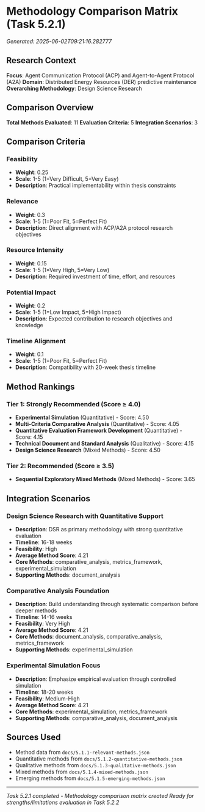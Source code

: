 # Methodology Comparison Matrix (Task 5.2.1)

*Generated: 2025-06-02T09:21:16.282777*

## Research Context

**Focus**: Agent Communication Protocol (ACP) and Agent-to-Agent Protocol (A2A)
**Domain**: Distributed Energy Resources (DER) predictive maintenance
**Overarching Methodology**: Design Science Research

## Comparison Overview

**Total Methods Evaluated**: 11
**Evaluation Criteria**: 5
**Integration Scenarios**: 3

## Comparison Criteria

### Feasibility
- **Weight**: 0.25
- **Scale**: 1-5 (1=Very Difficult, 5=Very Easy)
- **Description**: Practical implementability within thesis constraints

### Relevance
- **Weight**: 0.3
- **Scale**: 1-5 (1=Poor Fit, 5=Perfect Fit)
- **Description**: Direct alignment with ACP/A2A protocol research objectives

### Resource Intensity
- **Weight**: 0.15
- **Scale**: 1-5 (1=Very High, 5=Very Low)
- **Description**: Required investment of time, effort, and resources

### Potential Impact
- **Weight**: 0.2
- **Scale**: 1-5 (1=Low Impact, 5=High Impact)
- **Description**: Expected contribution to research objectives and knowledge

### Timeline Alignment
- **Weight**: 0.1
- **Scale**: 1-5 (1=Poor Fit, 5=Perfect Fit)
- **Description**: Compatibility with 20-week thesis timeline

## Method Rankings

### Tier 1: Strongly Recommended (Score ≥ 4.0)
- **Experimental Simulation** (Quantitative) - Score: 4.50
- **Multi-Criteria Comparative Analysis** (Quantitative) - Score: 4.05
- **Quantitative Evaluation Framework Development** (Quantitative) - Score: 4.15
- **Technical Document and Standard Analysis** (Qualitative) - Score: 4.15
- **Design Science Research** (Mixed Methods) - Score: 4.50

### Tier 2: Recommended (Score ≥ 3.5)
- **Sequential Exploratory Mixed Methods** (Mixed Methods) - Score: 3.65

## Integration Scenarios

### Design Science Research with Quantitative Support
- **Description**: DSR as primary methodology with strong quantitative evaluation
- **Timeline**: 16-18 weeks
- **Feasibility**: High
- **Average Method Score**: 4.21
- **Core Methods**: comparative_analysis, metrics_framework, experimental_simulation
- **Supporting Methods**: document_analysis

### Comparative Analysis Foundation
- **Description**: Build understanding through systematic comparison before deeper methods
- **Timeline**: 14-16 weeks
- **Feasibility**: Very High
- **Average Method Score**: 4.21
- **Core Methods**: document_analysis, comparative_analysis, metrics_framework
- **Supporting Methods**: experimental_simulation

### Experimental Simulation Focus
- **Description**: Emphasize empirical evaluation through controlled simulation
- **Timeline**: 18-20 weeks
- **Feasibility**: Medium-High
- **Average Method Score**: 4.21
- **Core Methods**: experimental_simulation, metrics_framework
- **Supporting Methods**: comparative_analysis, document_analysis

## Sources Used

- Method data from `docs/5.1.1-relevant-methods.json`
- Quantitative methods from `docs/5.1.2-quantitative-methods.json`
- Qualitative methods from `docs/5.1.3-qualitative-methods.json`  
- Mixed methods from `docs/5.1.4-mixed-methods.json`
- Emerging methods from `docs/5.1.5-emerging-methods.json`

---

*Task 5.2.1 completed - Methodology comparison matrix created*
*Ready for strengths/limitations evaluation in Task 5.2.2*
